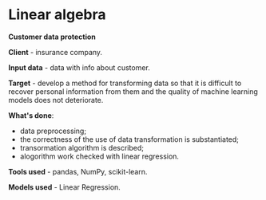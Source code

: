 # Linear algebra

__Customer data protection__

__Client__ - insurance company.

__Input data__ - data with info about customer.

__Target__ - develop a method for transforming data so that it is difficult to recover personal information from them and the quality of machine learning models does not deteriorate.

__What's done__:
- data preprocessing;
- the correctness of the use of data transformation is substantiated;
- transormation algorithm is described;
- alogorithm work checked with linear regression.

__Tools used__ - pandas, NumPy, scikit-learn.

__Models used__ - Linear Regression.